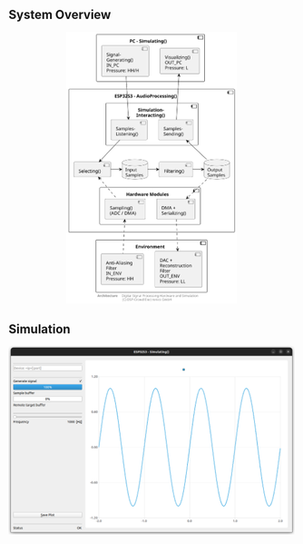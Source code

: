 
## System Overview

<p align="center">
  <kbd>
    <img src="doc/system/simulating.svg" style="width:300px;max-width:100%"/>
  </kbd>
</p>

## Simulation

<p align="center">
  <kbd>
    <img src="doc/screenshots/Screenshot from 2024-04-10 00-08-41.png" style="width:650px;max-width:100%"/>
  </kbd>
</p>
